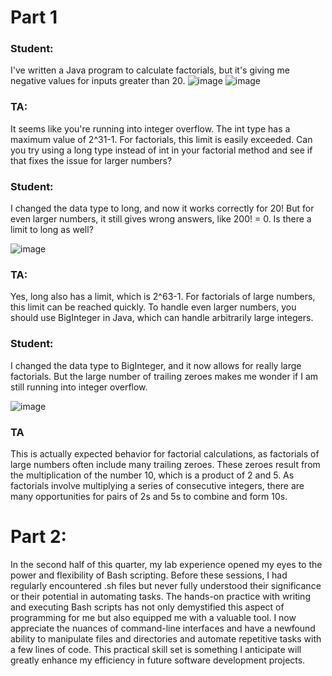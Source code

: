 # Part 1

### Student:

I've written a Java program to calculate factorials, but it's giving me negative values for inputs greater than 20. 
![image](https://github.com/Eurypema/cse15l-lab-reports/assets/103284133/ce5e0476-3aff-4079-9c5a-20c8472f994c)
![image](https://github.com/Eurypema/cse15l-lab-reports/assets/103284133/c2e5c0c5-c723-4116-a4d9-868e767e2a0f)

### TA:
It seems like you're running into integer overflow. The int type has a maximum value of 2^31-1. For factorials, this limit is easily exceeded. Can you try using a long type instead of int in your factorial method and see if that fixes the issue for larger numbers?

### Student:

I changed the data type to long, and now it works correctly for 20! But for even larger numbers, it still gives wrong answers, like 200! = 0. Is there a limit to long as well?

![image](https://github.com/Eurypema/cse15l-lab-reports/assets/103284133/8a40b5a1-dd00-4d2f-a100-eede1265c4cc)

### TA:

Yes, long also has a limit, which is 2^63-1. For factorials of large numbers, this limit can be reached quickly. To handle even larger numbers, you should use BigInteger in Java, which can handle arbitrarily large integers. 

### Student:

I changed the data type to BigInteger, and it now allows for really large factorials. But the large number of trailing zeroes makes me wonder if I am still running into integer overflow.

![image](https://github.com/Eurypema/cse15l-lab-reports/assets/103284133/3d58ac22-a0bc-4bc8-9ce7-1d86817eb1bd)

### TA

This is actually expected behavior for factorial calculations, as factorials of large numbers often include many trailing zeroes. These zeroes result from the multiplication of the number 10, which is a product of 2 and 5. As factorials involve multiplying a series of consecutive integers, there are many opportunities for pairs of 2s and 5s to combine and form 10s.

# Part 2:

In the second half of this quarter, my lab experience opened my eyes to the power and flexibility of Bash scripting. Before these sessions, I had regularly encountered .sh files but never fully understood their significance or their potential in automating tasks. The hands-on practice with writing and executing Bash scripts has not only demystified this aspect of programming for me but also equipped me with a valuable tool. I now appreciate the nuances of command-line interfaces and have a newfound ability to manipulate files and directories and automate repetitive tasks with a few lines of code. This practical skill set is something I anticipate will greatly enhance my efficiency in future software development projects.
